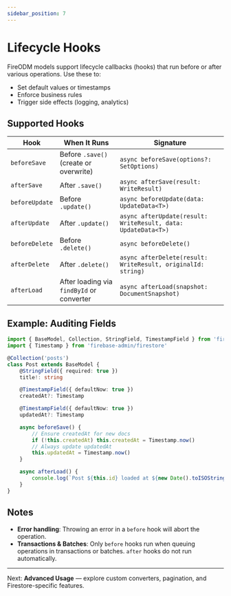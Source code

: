 ```yaml
---
sidebar_position: 7
---
```


# Lifecycle Hooks

FireODM models support lifecycle callbacks (hooks) that run before or after various operations. Use these to:

- Set default values or timestamps
- Enforce business rules
- Trigger side effects (logging, analytics)

## Supported Hooks

| Hook            | When It Runs                             | Signature                                |
|-----------------|------------------------------------------|------------------------------------------|
| `beforeSave`    | Before `.save()` (create or overwrite)   | `async beforeSave(options?: SetOptions)` |
| `afterSave`     | After `.save()`                          | `async afterSave(result: WriteResult)`   |
| `beforeUpdate`  | Before `.update()`                       | `async beforeUpdate(data: UpdateData<T>)`|
| `afterUpdate`   | After `.update()`                        | `async afterUpdate(result: WriteResult, data: UpdateData<T>)` |
| `beforeDelete`  | Before `.delete()`                       | `async beforeDelete()`                   |
| `afterDelete`   | After `.delete()`                        | `async afterDelete(result: WriteResult, originalId: string)` |
| `afterLoad`     | After loading via `findById` or converter| `async afterLoad(snapshot: DocumentSnapshot)`              |

## Example: Auditing Fields

```typescript
import { BaseModel, Collection, StringField, TimestampField } from 'fireodm'
import { Timestamp } from 'firebase-admin/firestore'

@Collection('posts')
class Post extends BaseModel {
    @StringField({ required: true })
    title!: string

    @TimestampField({ defaultNow: true })
    createdAt?: Timestamp

    @TimestampField({ defaultNow: true })
    updatedAt?: Timestamp

    async beforeSave() {
        // Ensure createdAt for new docs
        if (!this.createdAt) this.createdAt = Timestamp.now()
        // Always update updatedAt
        this.updatedAt = Timestamp.now()
    }

    async afterLoad() {
        console.log(`Post ${this.id} loaded at ${new Date().toISOString()}`)
    }
}
```

## Notes

- **Error handling**: Throwing an error in a `before` hook will abort the operation.
- **Transactions & Batches**: Only `before` hooks run when queuing operations in transactions or batches. `after` hooks do not run automatically.

---

Next: **Advanced Usage** — explore custom converters, pagination, and Firestore-specific features.